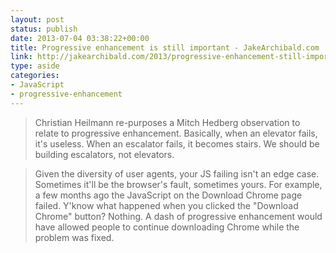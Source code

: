 ```yaml
---
layout: post
status: publish
date: 2013-07-04 03:38:22+00:00
title: Progressive enhancement is still important - JakeArchibald.com
link: http://jakearchibald.com/2013/progressive-enhancement-still-important/
type: aside
categories:
- JavaScript
- progressive-enhancement
---
```


> 
  
> 
> Christian Heilmann re-purposes a Mitch Hedberg observation to relate to progressive enhancement. Basically, when an elevator fails, it's useless. When an escalator fails, it becomes stairs. We should be building escalators, not elevators.
> 
> 

> 
> Given the diversity of user agents, your JS failing isn't an edge case. Sometimes it'll be the browser's fault, sometimes yours. For example, a few months ago the JavaScript on the Download Chrome page failed. Y'know what happened when you clicked the "Download Chrome" button? Nothing. A dash of progressive enhancement would have allowed people to continue downloading Chrome while the problem was fixed.
> 
> 

